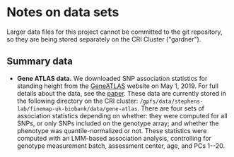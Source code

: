 # Notes on data sets

Larger data files for this project cannot be committed to the git
repository, so they are being stored separately on the CRI Cluster
("gardner").

## Summary data

+ **Gene ATLAS data.** We downloaded SNP association statistics for
standing height from the [GeneATLAS][gene-atlas] website on May
1, 2019. For full details about the data, see the
[paper][gene-atlas-paper]. These data are currently stored in the
following directory on the CRI cluster:
`/gpfs/data/stephens-lab/finemap-uk-biobank/data/gene-atlas`. There
are four sets of association statistics depending on whether: they
were computed for all SNPs, or only SNPs included on the genotype
array; and whether the phenotype was quantile-normalized or not. These
statistics were computed with an LMM-based association analysis,
controlling for genotype measurement batch, assessment center, age,
and PCs 1--20.

[gene-atlas]:       http://geneatlas.roslin.ed.ac.uk
[gene-atlas-paper]: https://doi.org/10.1038/s41588-018-0248-z

